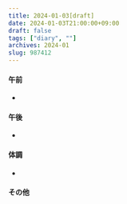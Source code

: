 ```yaml
---
title: 2024-01-03[draft]
date: 2024-01-03T21:00:00+09:00
draft: false
tags: ["diary", ""]
archives: 2024-01
slug: 987412
---
```

#### 午前
- 
#### 午後
- 
#### 体調
- 
#### その他